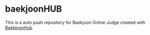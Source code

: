 # baekjoonHUB
This is a auto push repository for Baekjoon Online Judge created with [BaekjoonHub](https://github.com/BaekjoonHub/BaekjoonHub).
